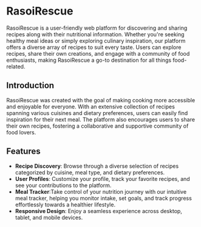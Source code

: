 # RasoiRescue

RasoiRescue is a user-friendly web platform for discovering and sharing recipes along with their nutritional information. Whether you're seeking healthy meal ideas or simply exploring culinary inspiration, our platform offers a diverse array of recipes to suit every taste. Users can explore recipes, share their own creations, and engage with a community of food enthusiasts, making RasoiRescue a go-to destination for all things food-related.

## Introduction

RasoiRescue was created with the goal of making cooking more accessible and enjoyable for everyone. With an extensive collection of recipes spanning various cuisines and dietary preferences, users can easily find inspiration for their next meal. The platform also encourages users to share their own recipes, fostering a collaborative and supportive community of food lovers.

## Features

- **Recipe Discovery**: Browse through a diverse selection of recipes categorized by cuisine, meal type, and dietary preferences.
- **User Profiles**: Customize your profile, track your favorite recipes, and see your contributions to the platform.
- **Meal Tracker**:Take control of your nutrition journey with our intuitive meal tracker, helping you monitor intake, set goals, and track progress effortlessly towards a healthier lifestyle.
- **Responsive Design**: Enjoy a seamless experience across desktop, tablet, and mobile devices.
